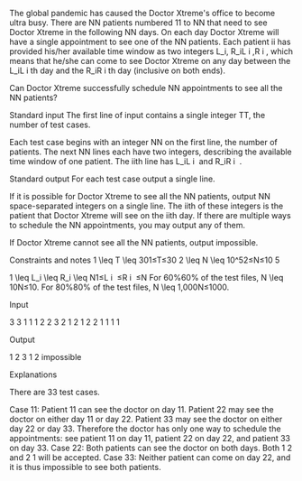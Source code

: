 The global pandemic has caused the Doctor Xtreme's office to become ultra busy. There are NN patients numbered 11 to NN that need to see Doctor Xtreme in the following NN days. On each day Doctor Xtreme will have a single appointment to see one of the NN patients. Each patient ii has provided his/her available time window as two integers L_i, R_iL
i
,R
i
, which means that he/she can come to see Doctor Xtreme on any day between the L_iL
i
th day and the R_iR
i
th day (inclusive on both ends).

Can Doctor Xtreme successfully schedule NN appointments to see all the NN patients?


Standard input
The first line of input contains a single integer TT, the number of test cases.

Each test case begins with an integer NN on the first line, the number of patients. The next NN lines each have two integers, describing the available time window of one patient. The iith line has L_iL
i
​
and R_iR
i
​
.


Standard output
For each test case output a single line.

If it is possible for Doctor Xtreme to see all the NN patients, output NN space-separated integers on a single line. The iith of these integers is the patient that Doctor Xtreme will see on the iith day. If there are multiple ways to schedule the NN appointments, you may output any of them.

If Doctor Xtreme cannot see all the NN patients, output impossible.


Constraints and notes
1 \leq T \leq 301≤T≤30
2 \leq N \leq 10^52≤N≤10
5

1 \leq L_i \leq R_i \leq N1≤L
i
​
≤R
i
​
≤N
For 60\%60% of the test files, N \leq 10N≤10.
For 80\%80% of the test files, N \leq 1\,000N≤1000.



Input

3
3
1 1
1 2
2 3
2
1 2
1 2
2
1 1
1 1


Output

1 2 3
1 2
impossible

Explanations

There are 33 test cases.

Case 11: Patient 11 can see the doctor on day 11. Patient 22 may see the doctor on either day 11 or day 22. Patient 33 may see the doctor on either day 22 or day 33. Therefore the doctor has only one way to schedule the appointments: see patient 11 on day 11, patient 22 on day 22, and patient 33 on day 33.
Case 22: Both patients can see the doctor on both days. Both 1 2 and 2 1 will be accepted.
Case 33: Neither patient can come on day 22, and it is thus impossible to see both patients.

